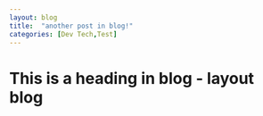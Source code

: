 ```yaml
---
layout: blog
title:  "another post in blog!"
categories: [Dev Tech,Test]
---
```



# This is a heading in blog - layout blog
